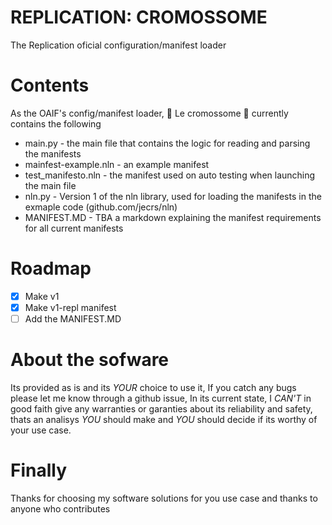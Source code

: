 # REPLICATION: CROMOSSOME
The Replication oficial configuration/manifest loader

# Contents

As the OAIF's config/manifest loader, :stars: Le cromossome :stars: currently contains the following

- main.py - the main file that contains the logic for reading and parsing the manifests
- mainfest-example.nln - an example manifest
- test_manifesto.nln - the manifest used on auto testing when launching the main file
- nln.py - Version 1 of the nln library, used for loading the manifests in the exmaple code (github.com/jecrs/nln)
- MANIFEST.MD - TBA a markdown explaining the manifest requirements for all current manifests

# Roadmap

- [x] Make v1
- [x] Make v1-repl manifest
- [ ] Add the MANIFEST.MD

# About the sofware

Its provided as is and its _YOUR_ choice to use it,
If you catch any bugs please let me know through a github issue,
In its current state, I _CAN'T_ in good faith give any warranties or 
garanties about its reliability and safety, thats an analisys _YOU_ 
should make and _YOU_ should decide if its worthy of your use case.

# Finally

Thanks for choosing my software solutions for you use case and thanks to anyone who contributes
